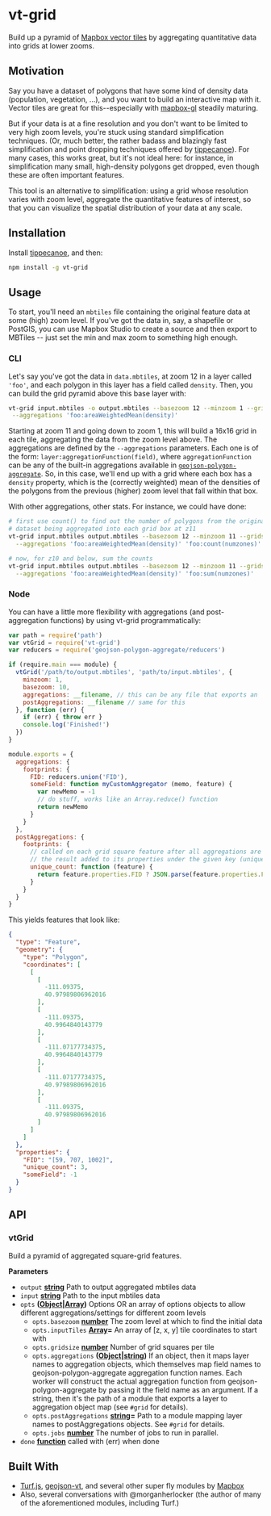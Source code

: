 # vt-grid

Build up a pyramid of [Mapbox vector
tiles](https://github.com/mapbox/vector-tile-spec) by aggregating quantitative
data into grids at lower zooms.

## Motivation

Say you have a dataset of polygons that have some kind of density data
(population, vegetation, ...), and you want to build an interactive map with
it.  Vector tiles are great for this--especially with
[mapbox-gl](https://github.com/mapbox/mapbox-gl-js) steadily maturing.

But if your data is at a fine resolution and you don't want to be limited to
very high zoom levels, you're stuck using standard simplification techniques.
(Or, much better, the rather badass and blazingly fast simplification and point
dropping techniques offered by
[tippecanoe](https://github.com/mapbox/tippecanoe)). For many cases, this works
great, but it's not ideal here: for instance, in simplification many small,
high-density polygons get dropped, even though these are often important
features.

This tool is an alternative to simplification: using a grid whose resolution
varies with zoom level, aggregate the quantitative features of interest, so
that you can visualize the spatial distribution of your data at any scale.

## Installation

Install [tippecanoe](https://github.com/mapbox/tippecanoe), and then:

```sh
npm install -g vt-grid
```

## Usage

To start, you'll need an `mbtiles` file containing the original feature data at
some (high) zoom level.  If you've got the data in, say, a shapefile or
PostGIS, you can use Mapbox Studio to create a source and then export to
MBTiles -- just set the min and max zoom to something high enough.

### CLI

Let's say you've got the data in `data.mbtiles`, at zoom 12 in a layer called
`'foo'`, and each polygon in this layer has a field called `density`. Then, you
can build the grid pyramid above this base layer with:

```sh
vt-grid input.mbtiles -o output.mbtiles --basezoom 12 --minzoom 1 --gridsize 16 \
 --aggregations 'foo:areaWeightedMean(density)'
```

Starting at zoom 11 and going down to zoom 1, this will build a 16x16 grid in
each tile, aggregating the data from the zoom level above.  The aggregations
are defined by the `--aggregations` parameters.  Each one is of the form:
`layer:aggregationFunction(field)`, where `aggregationFunction` can
be any of the built-in aggregations available in
[`geojson-polygon-aggregate`](https://github.com/anandthakker/geojson-polygon-aggregate).
So, in this case, we'll end up with a grid where each box has a `density`
property, which is the (correctly weighted) mean of the densities of the
polygons from the previous (higher) zoom level that fall within that box.

With other aggregations, other stats.  For instance, we could have done:

```sh
# first use count() to find out the number of polygons from the original
# dataset being aggregated into each grid box at z11
vt-grid input.mbtiles output.mbtiles --basezoom 12 --minzoom 11 --gridsize 16 \
  --aggregations 'foo:areaWeightedMean(density)' 'foo:count(numzones)'

# now, for z10 and below, sum the counts
vt-grid input.mbtiles output.mbtiles --basezoom 12 --minzoom 11 --gridsize 16 \
  --aggregations 'foo:areaWeightedMean(density)' 'foo:sum(numzones)'
```

### Node

You can have a little more flexibility with aggregations (and post-aggregation
functions) by using vt-grid programmatically:

```javascript
var path = require('path')
var vtGrid = require('vt-grid')
var reducers = require('geojson-polygon-aggregate/reducers')

if (require.main === module) {
  vtGrid('/path/to/output.mbtiles', 'path/to/input.mbtiles', {
    minzoom: 1,
    basezoom: 10,
    aggregations: __filename, // this can be any file that exports an `aggregations` object like the one below
    postAggregations: __filename // same for this
  }, function (err) {
    if (err) { throw err }
    console.log('Finished!')
  })
}

module.exports = {
  aggregations: {
    footprints: {
      FID: reducers.union('FID'),
      someField: function myCustomAggregator (memo, feature) {
        var newMemo = -1
        // do stuff, works like an Array.reduce() function
        return newMemo
      }
    }
  },
  postAggregations: {
    footprints: {
      // called on each grid square feature after all aggregations are run, with
      // the result added to its properties under the given key (unique_count)
      unique_count: function (feature) {
        return feature.properties.FID ? JSON.parse(feature.properties.FID).length : 0
      }
    }
  }
}
```

This yields features that look like:

```json
{
  "type": "Feature",
  "geometry": {
    "type": "Polygon",
    "coordinates": [
      [
        [
          -111.09375,
          40.97989806962016
        ],
        [
          -111.09375,
          40.9964840143779
        ],
        [
          -111.07177734375,
          40.9964840143779
        ],
        [
          -111.07177734375,
          40.97989806962016
        ],
        [
          -111.09375,
          40.97989806962016
        ]
      ]
    ]
  },
  "properties": {
    "FID": "[59, 707, 1002]",
    "unique_count": 3,
    "someField": -1
  }
}
```

## API

### vtGrid

Build a pyramid of aggregated square-grid features.

**Parameters**

-   `output` **[string](https://developer.mozilla.org/en-US/docs/Web/JavaScript/Reference/Global_Objects/String)** Path to output aggregated mbtiles data
-   `input` **[string](https://developer.mozilla.org/en-US/docs/Web/JavaScript/Reference/Global_Objects/String)** Path to the input mbtiles data
-   `opts` **([Object](https://developer.mozilla.org/en-US/docs/Web/JavaScript/Reference/Global_Objects/Object)\|[Array](https://developer.mozilla.org/en-US/docs/Web/JavaScript/Reference/Global_Objects/Array))** Options OR an array of options objects to allow different aggregations/settings for different zoom levels
    -   `opts.basezoom` **[number](https://developer.mozilla.org/en-US/docs/Web/JavaScript/Reference/Global_Objects/Number)** The zoom level at which to find the initial data
    -   `opts.inputTiles` **[Array](https://developer.mozilla.org/en-US/docs/Web/JavaScript/Reference/Global_Objects/Array)=** An array of [z, x, y] tile coordinates to start with
    -   `opts.gridsize` **[number](https://developer.mozilla.org/en-US/docs/Web/JavaScript/Reference/Global_Objects/Number)** Number of grid squares per tile
    -   `opts.aggregations` **([Object](https://developer.mozilla.org/en-US/docs/Web/JavaScript/Reference/Global_Objects/Object)\|[string](https://developer.mozilla.org/en-US/docs/Web/JavaScript/Reference/Global_Objects/String))** If an object, then it maps layer names to aggregation objects, which themselves map field names to geojson-polygon-aggregate aggregation function names. Each worker will construct the actual aggregation function from geojson-polygon-aggregate by passing it the field name as an argument.  If a string, then it's the path of a module that exports a layer to aggregation object map (see `#grid` for details).
    -   `opts.postAggregations` **[string](https://developer.mozilla.org/en-US/docs/Web/JavaScript/Reference/Global_Objects/String)=** Path to a module mapping layer names to postAggregations objects.  See `#grid` for details.
    -   `opts.jobs` **[number](https://developer.mozilla.org/en-US/docs/Web/JavaScript/Reference/Global_Objects/Number)** The number of jobs to run in parallel.
-   `done` **[function](https://developer.mozilla.org/en-US/docs/Web/JavaScript/Reference/Statements/function)** called with (err) when done

## Built With

-   [Turf.js](http://turfjs.org),
    [geojson-vt](https://github.org/mapbox/geojson-vt), and several other super
    fly modules by [Mapbox](https://github.com/mapbox)
-   Also, several conversations with @morganherlocker (the author of many of the
    aforementioned modules, including Turf.)
